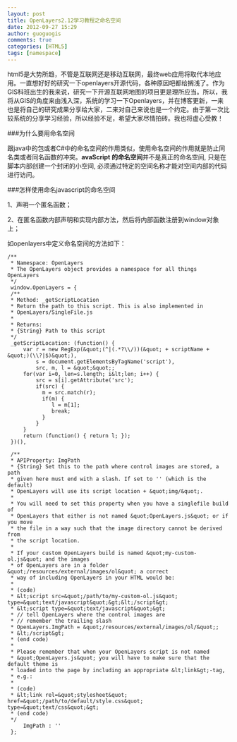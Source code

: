 ```yaml
---
layout: post
title: OpenLayers2.12学习教程之命名空间
date: 2012-09-27 15:29
author: guoguogis
comments: true
categories: [HTML5]
tags: [namespace]
---
```

html5是大势所趋，不管是互联网还是移动互联网，最终web应用将取代本地应用。一直想好好的研究一下openlayers开源代码，各种原因吧都给搁浅了。作为GIS科班出生的我来说，研究一下开源互联网地图的项目更是理所应当。所以，我将从GIS的角度来由浅入深，系统的学习一下Openlayers，并在博客更新，一来也是将自己的研究成果分享给大家，二来对自己来说也是一个约定。由于第一次比较系统的分享学习经验，所以经验不足，希望大家尽情拍砖。我也将虚心受教！

###为什么要用命名空间

跟java中的包或者C#中的命名空间的作用类似，使用命名空间的作用就是防止同名类或者同名函数的冲突。<strong>avaScript 的命名空间</strong>并不是真正的命名空间, 只是在脚本内部创建一个封闭的小空间, 必须通过特定的空间名称才能对空间内部的代码进行访问。

###怎样使用命名javascript的命名空间

1、声明一个匿名函数；

2、在匿名函数内部声明和实现内部方法，然后将内部函数注册到window对象上；

如openlayers中定义命名空间的方法如下：

```
/**
 * Namespace: OpenLayers
 * The OpenLayers object provides a namespace for all things OpenLayers
 */
 window.OpenLayers = {
 /**
 * Method: _getScriptLocation
 * Return the path to this script. This is also implemented in
 * OpenLayers/SingleFile.js
 *
 * Returns:
 * {String} Path to this script
 */
 _getScriptLocation: (function() {
     var r = new RegExp(&quot;(^|(.*?\\/))(&quot; + scriptName + &quot;)(\\?|$)&quot;),
         s = document.getElementsByTagName('script'),
         src, m, l = &quot;&quot;;
     for(var i=0, len=s.length; i&lt;len; i++) {
         src = s[i].getAttribute('src');
         if(src) {
           m = src.match(r);
           if(m) {
              l = m[1];
              break;
           }
         }
     }
     return (function() { return l; });
 })(),

 /**
 * APIProperty: ImgPath
 * {String} Set this to the path where control images are stored, a path
 * given here must end with a slash. If set to '' (which is the default)
 * OpenLayers will use its script location + &quot;img/&quot;.
 *
 * You will need to set this property when you have a singlefile build of
 * OpenLayers that either is not named &quot;OpenLayers.js&quot; or if you move
 * the file in a way such that the image directory cannot be derived from
 * the script location.
 *
 * If your custom OpenLayers build is named &quot;my-custom-ol.js&quot; and the images
 * of OpenLayers are in a folder &quot;/resources/external/images/ol&quot; a correct
 * way of including OpenLayers in your HTML would be:
 *
 * (code)
 * &lt;script src=&quot;/path/to/my-custom-ol.js&quot; type=&quot;text/javascript&quot;&gt;&lt;/script&gt;
 * &lt;script type=&quot;text/javascript&quot;&gt;
 * // tell OpenLayers where the control images are
 * // remember the trailing slash
 * OpenLayers.ImgPath = &quot;/resources/external/images/ol/&quot;;
 * &lt;/script&gt;
 * (end code)
 *
 * Please remember that when your OpenLayers script is not named
 * &quot;OpenLayers.js&quot; you will have to make sure that the default theme is
 * loaded into the page by including an appropriate &lt;link&gt;-tag,
 * e.g.:
 *
 * (code)
 * &lt;link rel=&quot;stylesheet&quot; href=&quot;/path/to/default/style.css&quot; type=&quot;text/css&quot;&gt;
 * (end code)
 */
     ImgPath : ''
 };

```
